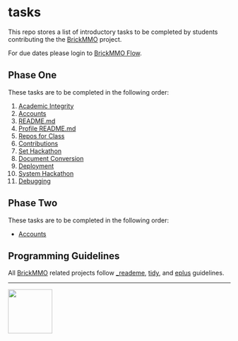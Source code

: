 # tasks

This repo stores a list of introductory tasks to be completed by students contributing the the [BrickMMO](http://brickmmo.com/) project.

For due dates please login to [BrickMMO Flow](https://flow.brickmmo.com/).

## Phase One

These tasks are to be completed in the following order:

1. [Academic Integrity]()
2. [Accounts](accounts.markdown)
3. [README.md](reademe.markdown)
4. [Profile README.md](profile-readme.markdown)
5. [Repos for Class](repos-for-class.markdown)
6. [Contributions](contributions.markdown)
7. [Set Hackathon](set-hackathon.markdown)
8. [Document Conversion](document-conversion.markdown)
9. [Deployment](deployemt.markdown)
10. [System Hackathon](system-hackathon.markdown)
11. [Debugging](debugging.markdown)


## Phase Two

These tasks are to be completed in the following order:

- [Accounts](accounts.markdown)

## Programming Guidelines

All [BrickMMO](https://brickmmo.com/) related projects follow [_reademe](https://readme.codeadam.ca/), [tidy](https://tidy.brickmmo.com/), and [eplus](https://eplus.codeadam.ca/) guidelines.

---

<a href="https://brickmmo.com">
<img src="https://brickmmo.com/images/brickmmo-logo-horizontal.jpg" width="100">
</a>
